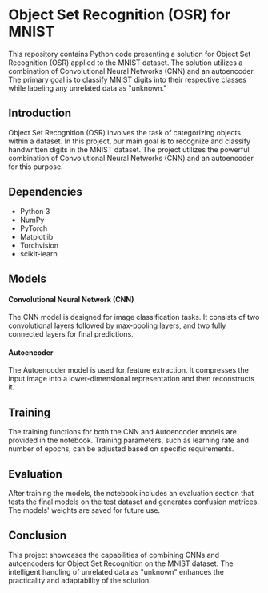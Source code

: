 # Object Set Recognition (OSR) for MNIST
This repository contains Python code presenting a solution for Object Set Recognition (OSR) applied to the MNIST dataset.
The solution utilizes a combination of Convolutional Neural Networks (CNN) and an autoencoder.
The primary goal is to classify MNIST digits into their respective classes while labeling any unrelated data as "unknown."

## Introduction
Object Set Recognition (OSR) involves the task of categorizing objects within a dataset.
In this project, our main goal is to recognize and classify handwritten digits in the MNIST dataset.
The project utilizes the powerful combination of Convolutional Neural Networks (CNN) and an autoencoder for this purpose.

## Dependencies
- Python 3
- NumPy
- PyTorch
- Matplotlib
- Torchvision
- scikit-learn

## Models
#### Convolutional Neural Network (CNN)
The CNN model is designed for image classification tasks.
It consists of two convolutional layers followed by max-pooling layers, and two fully connected layers for final predictions.

#### Autoencoder
The Autoencoder model is used for feature extraction.
It compresses the input image into a lower-dimensional representation and then reconstructs it.

## Training
The training functions for both the CNN and Autoencoder models are provided in the notebook.
Training parameters, such as learning rate and number of epochs, can be adjusted based on specific requirements.

## Evaluation
After training the models, the notebook includes an evaluation section that tests the final models on the test dataset and generates confusion matrices.
The models' weights are saved for future use.

## Conclusion
This project showcases the capabilities of combining CNNs and autoencoders for Object Set Recognition on the MNIST dataset. The intelligent handling of unrelated data as "unknown" enhances the practicality and adaptability of the solution.
